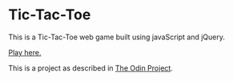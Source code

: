 # Tic-Tac-Toe

This is a Tic-Tac-Toe web game built using javaScript and jQuery.

[Play here.](https://sophialwu.github.io/tic-tac-toe/)

This is a project as described in [The Odin Project](http://www.theodinproject.com/courses/javascript-and-jquery/lessons/tic-tac-toe).
